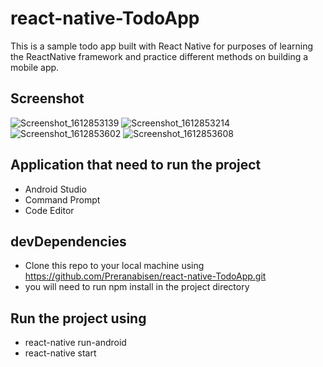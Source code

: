 # react-native-TodoApp
This is a sample todo app built with React Native for purposes of learning the ReactNative framework and practice different methods on building a mobile app.
## Screenshot 
![Screenshot_1612853139](https://user-images.githubusercontent.com/61933510/107326676-ddfd3480-6ad1-11eb-91af-8dd1d77a4240.png)
![Screenshot_1612853214](https://user-images.githubusercontent.com/61933510/107326815-14d34a80-6ad2-11eb-84be-baa8e1dc3935.png)
![Screenshot_1612853602](https://user-images.githubusercontent.com/61933510/107326832-1bfa5880-6ad2-11eb-9948-f62fbc08acc5.png)
![Screenshot_1612853608](https://user-images.githubusercontent.com/61933510/107326841-20267600-6ad2-11eb-9a83-52474f7753ce.png)
## Application that need to run the project
- Android Studio
- Command Prompt
- Code Editor 
## devDependencies
- Clone this repo to your local machine using https://github.com/Preranabisen/react-native-TodoApp.git
- you will need to run npm install in the project directory
## Run the project using 
- react-native run-android
- react-native start 
